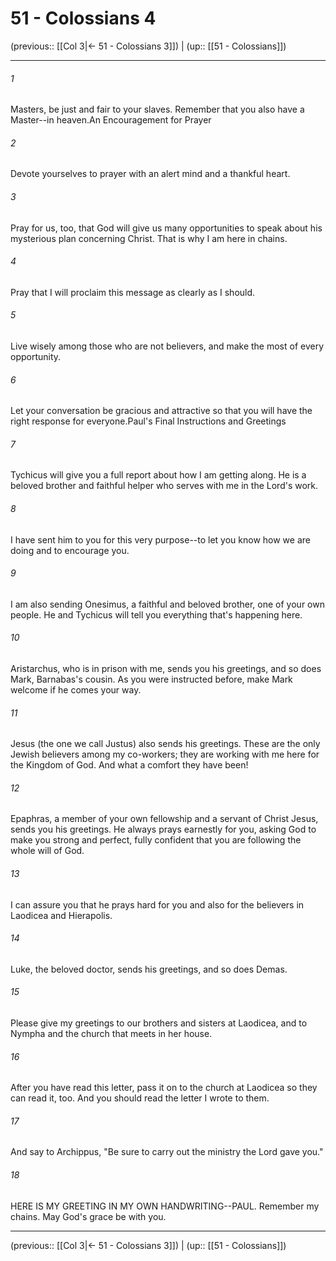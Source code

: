 # 51 - Colossians 4

(previous:: [[Col 3|← 51 - Colossians 3]]) | (up:: [[51 - Colossians]])

***


###### 1 
Masters, be just and fair to your slaves. Remember that you also have a Master--in heaven.An Encouragement for Prayer 

###### 2 
Devote yourselves to prayer with an alert mind and a thankful heart. 

###### 3 
Pray for us, too, that God will give us many opportunities to speak about his mysterious plan concerning Christ. That is why I am here in chains. 

###### 4 
Pray that I will proclaim this message as clearly as I should. 

###### 5 
Live wisely among those who are not believers, and make the most of every opportunity. 

###### 6 
Let your conversation be gracious and attractive so that you will have the right response for everyone.Paul's Final Instructions and Greetings 

###### 7 
Tychicus will give you a full report about how I am getting along. He is a beloved brother and faithful helper who serves with me in the Lord's work. 

###### 8 
I have sent him to you for this very purpose--to let you know how we are doing and to encourage you. 

###### 9 
I am also sending Onesimus, a faithful and beloved brother, one of your own people. He and Tychicus will tell you everything that's happening here. 

###### 10 
Aristarchus, who is in prison with me, sends you his greetings, and so does Mark, Barnabas's cousin. As you were instructed before, make Mark welcome if he comes your way. 

###### 11 
Jesus (the one we call Justus) also sends his greetings. These are the only Jewish believers among my co-workers; they are working with me here for the Kingdom of God. And what a comfort they have been! 

###### 12 
Epaphras, a member of your own fellowship and a servant of Christ Jesus, sends you his greetings. He always prays earnestly for you, asking God to make you strong and perfect, fully confident that you are following the whole will of God. 

###### 13 
I can assure you that he prays hard for you and also for the believers in Laodicea and Hierapolis. 

###### 14 
Luke, the beloved doctor, sends his greetings, and so does Demas. 

###### 15 
Please give my greetings to our brothers and sisters at Laodicea, and to Nympha and the church that meets in her house. 

###### 16 
After you have read this letter, pass it on to the church at Laodicea so they can read it, too. And you should read the letter I wrote to them. 

###### 17 
And say to Archippus, "Be sure to carry out the ministry the Lord gave you." 

###### 18 
HERE IS MY GREETING IN MY OWN HANDWRITING--PAUL. Remember my chains. May God's grace be with you.

***

(previous:: [[Col 3|← 51 - Colossians 3]]) | (up:: [[51 - Colossians]])
